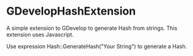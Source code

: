 # GDevelopHashExtension
A simple extension to GDevelop to generate Hash from strings. This extension uses Javascript.

Use expression Hash::GenerateHash("Your String") to generate a Hash.
